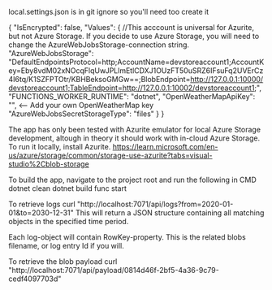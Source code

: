 local.settings.json is in git ignore so you'll need too create it

{
    "IsEncrypted": false,
    "Values": {
        //This acccount is universal for Azurite, but not Azure Storage. If you decide to use Azure Storage, you will need to change the AzureWebJobsStorage-connection string.
        "AzureWebJobsStorage": "DefaultEndpointsProtocol=http;AccountName=devstoreaccount1;AccountKey=Eby8vdM02xNOcqFlqUwJPLlmEtlCDXJ1OUzFT50uSRZ6IFsuFq2UVErCz4I6tq/K1SZFPTOtr/KBHBeksoGMGw==;BlobEndpoint=http://127.0.0.1:10000/devstoreaccount1;TableEndpoint=http://127.0.0.1:10002/devstoreaccount1;",
        "FUNCTIONS_WORKER_RUNTIME": "dotnet",
        "OpenWeatherMapApiKey": "", <-- Add your own OpenWeatherMap key
        "AzureWebJobsSecretStorageType": "files"
    }
}

The app has only been tested with Azurite emulator for local Azure Storage development, altough in theory it should work with in-cloud Azure Storage. To run it locally, install Azurite.
https://learn.microsoft.com/en-us/azure/storage/common/storage-use-azurite?tabs=visual-studio%2Cblob-storage

To build the app, navigate to the project root and run the following in CMD
dotnet clean
dotnet build
func start

To retrieve logs
curl "http://localhost:7071/api/logs?from=2020-01-01&to=2030-12-31"
This will return a JSON structure containing all matching objects in the specified time period.

Each log-object will contain RowKey-property. This is the related blobs filename, or log entry Id if you will.

To retrieve the blob payload
curl "http://localhost:7071/api/payload/0814d46f-2bf5-4a36-9c79-cedf4097703d"
